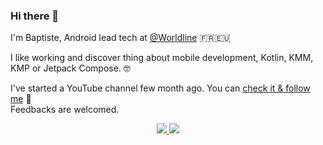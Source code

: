 ### Hi there 👋

<!--
**BapNesS/BapNesS** is a ✨ _special_ ✨ repository because its `README.md` (this file) appears on your GitHub profile.

Here are some ideas to get you started:

- 🔭 I’m currently working on ...
- 🌱 I’m currently learning ...
- 👯 I’m looking to collaborate on ...
- 🤔 I’m looking for help with ...
- 💬 Ask me about ...
- 📫 How to reach me: ...
- 😄 Pronouns: ...
- ⚡ Fun fact: ...
-->

<p>I'm Baptiste, Android lead tech at <a href="https://github.com/worldline">@Worldline</a> 🇫🇷🇪🇺</p>
<p>I like working and discover thing about mobile development, Kotlin, KMM, KMP or Jetpack Compose. 🤓</p>
<p>I've started a YouTube channel few month ago. You can <a href="https://youtube.com/channel/UC32LeqayCywA9DEHMxRWV1A?sub_confirmation=1">check it & follow me</a> 🎥</br>Feedbacks are welcomed.</p>

<p align="center">
  <a href="http://twitter.com/bapness">
    <img src="https://img.shields.io/twitter/follow/bapness?label=Twitter&logo=twitter&style=for-the-badge&color=blue" />
  </a>
  <a href="https://www.youtube.com/channel/UC32LeqayCywA9DEHMxRWV1A">
    <img src="https://img.shields.io/youtube/channel/subscribers/UC32LeqayCywA9DEHMxRWV1A?label=YouTube&logo=youtube&style=for-the-badge&color=red" />
  </a>
</p>
